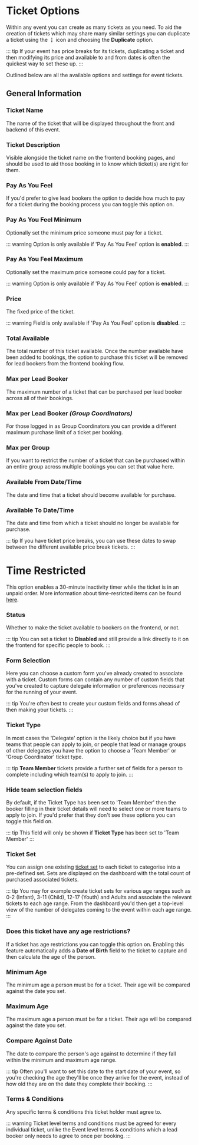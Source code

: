 # Ticket Options

Within any event you can create as many tickets as you need. To aid the creation of tickets which may share many similar settings you can duplicate a ticket using the **&vellip;** icon and choosing the **Duplicate** option.

::: tip
If your event has price breaks for its tickets, duplicating a ticket and then modifying its price and available to and from dates is often the quickest way to set these up.
:::

Outlined below are all the available options and settings for event tickets.

## General Information

### Ticket Name

The name of the ticket that will be displayed throughout the front and backend of this event.

### Ticket Description

Visible alongside the ticket name on the frontend booking pages, and should be used to aid those booking in to know which ticket(s) are right for them.

### Pay As You Feel

If you'd prefer to give lead bookers the option to decide how much to pay for a ticket during the booking process you can toggle this option on.

### Pay As You Feel Minimum

Optionally set the minimum price someone must pay for a ticket.

::: warning
Option is only available if 'Pay As You Feel' option is **enabled**.
:::

### Pay As You Feel Maximum

Optionally set the maximum price someone could pay for a ticket.

::: warning
Option is only available if 'Pay As You Feel' option is **enabled**.
:::

### Price

The fixed price of the ticket.

::: warning
Field is only available if 'Pay As You Feel' option is **disabled**.
:::

### Total Available

The total number of this ticket available. Once the number available have been added to bookings, the option to purchase this ticket will be removed for lead bookers from the frontend booking flow.

### Max per Lead Booker

The maximum number of a ticket that can be purchased per lead booker across all of their bookings.

### Max per Lead Booker _(Group Coordinators)_

For those logged in as Group Coordinators you can provide a different maximum purchase limit of a ticket per booking.

### Max per Group

If you want to restrict the number of a ticket that can be purchased within an entire group across multiple bookings you can set that value here.

### Available From Date/Time

The date and time that a ticket should become available for purchase.

### Available To Date/Time

The date and time from which a ticket should no longer be available for purchase.

::: tip
If you have ticket price breaks, you can use these dates to swap between the different available price break tickets.
:::

# Time Restricted

This option enables a 30-minute inactivity timer while the ticket is in an unpaid order.
More information about time-resricted items can be found [here](/guide/tickets/time-restricted-items.md).

### Status

Whether to make the ticket available to bookers on the frontend, or not.

::: tip
You can set a ticket to **Disabled** and still provide a link directly to it on the frontend for specific people to book.
:::

### Form Selection

Here you can choose a custom form you've already created to associate with a ticket. Custom forms can contain any number of custom fields that you've created to capture delegate information or preferences necessary for the running of your event.

::: tip
You're often best to create your custom fields and forms ahead of then making your tickets.
:::

### Ticket Type

In most cases the 'Delegate' option is the likely choice but if you have teams that people can apply to join, or people that lead or manage groups of other delegates you have the option to choose a 'Team Member' or 'Group Coordinator' ticket type.

::: tip
**Team Member** tickets provide a further set of fields for a person to complete including which team(s) to apply to join.
:::

### Hide team selection fields

By default, if the Ticket Type has been set to 'Team Member' then the booker filling in their ticket details will need to select one or more teams to apply to join. If you'd prefer that they don't see these options you can toggle this field on.

::: tip
This field will only be shown if **Ticket Type** has been set to 'Team Member'
:::

### Ticket Set

You can assign one existing [ticket set](/guide/tickets/ticket-sets.md) to each ticket to categorise into a pre-defined set. Sets are displayed on the dashboard with the total count of purchased associated tickets.

::: tip
You may for example create ticket sets for various age ranges such as 0-2 (Infant), 3-11 (Child), 12-17 (Youth) and Adults and associate the relevant tickets to each age range. From the dashboard you'd then get a top-level view of the number of delegates coming to the event within each age range.
:::

### Does this ticket have any age restrictions?

If a ticket has age restrictions you can toggle this option on. Enabling this feature automatically adds a **Date of Birth** field to the ticket to capture and then calculate the age of the person.

### Minimum Age

The minimum age a person must be for a ticket. Their age will be compared against the date you set.

### Maximum Age

The maximum age a person must be for a ticket. Their age will be compared against the date you set.

### Compare Against Date

The date to compare the person's age against to determine if they fall within the minimum and maximum age range.

::: tip
Often you'll want to set this date to the start date of your event, so you're checking the age they'll be once they arrive for the event, instead of how old they are on the date they complete their booking.
:::

### Terms & Conditions

Any specific terms & conditions this ticket holder must agree to.

::: warning
Ticket level terms and conditions must be agreed for every individual ticket, unlike the Event level terms & conditions which a lead booker only needs to agree to once per booking.
:::
